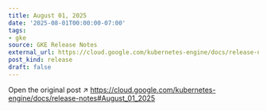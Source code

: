 ```yaml
---
title: August 01, 2025
date: '2025-08-01T00:00:00-07:00'
tags:
- gke
source: GKE Release Notes
external_url: https://cloud.google.com/kubernetes-engine/docs/release-notes#August_01_2025
post_kind: release
draft: false
---
```

Open the original post ↗ https://cloud.google.com/kubernetes-engine/docs/release-notes#August_01_2025
